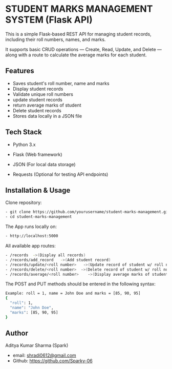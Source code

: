 
# STUDENT MARKS MANAGEMENT SYSTEM (Flask API)

This is a simple Flask-based REST API for managing student records, including their roll numbers, names, and marks.

It supports basic CRUD operations — Create, Read, Update, and Delete — along with a route to calculate the average marks for each student.
## Features

- Saves student's roll number, name and marks
- Display student records
- Validate unique roll numbers
- update student records
- return average marks of student
- Delete student records
- Stores data locally in a JSON file

## Tech Stack

- Python 3.x

- Flask (Web framework)

- JSON (For local data storage)

- Requests (Optional for testing API endpoints)


## Installation & Usage

Clone repository:

```bash
- git clone https://github.com/yourusername/student-marks-management.git
- cd student-marks-management
```
The App runs locally on:
```bash
- http://localhost:5000
```
All available app routes:
```bash
- /records  ->(Display all records)
- /records/add_record   ->(Add student record)
- /records/update/<roll number>   ->(Update record of student w/ roll number)
- /records/delete/<roll number>  ->(Delete record of student w/ roll number)
- /records/average/<roll number>    ->(Display average marks of student with roll number)
```
The POST and PUT methods should be entered in the following syntax:
```bash
Example: roll = 1, name = John Doe and marks = [85, 90, 95]
{
  "roll": 1,
  "name": "John Doe",
  "marks": [85, 90, 95]
}
```

## Author

Aditya Kumar Sharma (Spark)
- email: shradi0612@gmail.com
- Github: https://github.com/Sparky-06
